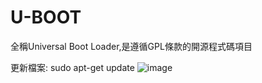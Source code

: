 # U-BOOT
全稱Universal Boot Loader,是遵循GPL條款的開源程式碼項目

更新檔案: sudo apt-get update
![image](https://user-images.githubusercontent.com/90091174/173024997-d05fa358-7852-4b65-a89f-d3b9dc7274cf.png)
